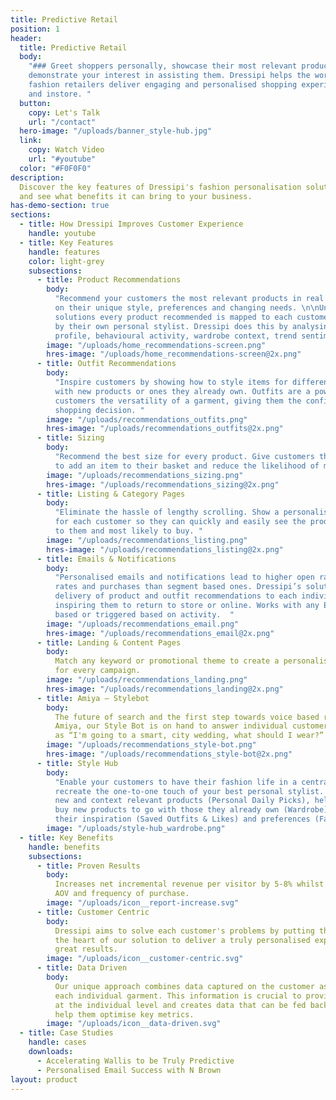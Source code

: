 ```yaml
---
title: Predictive Retail
position: 1
header:
  title: Predictive Retail
  body:
    "### Greet shoppers personally, showcase their most relevant products and
    demonstrate your interest in assisting them. Dressipi helps the world’s leading
    fashion retailers deliver engaging and personalised shopping experiences, online
    and instore. "
  button:
    copy: Let's Talk
    url: "/contact"
  hero-image: "/uploads/banner_style-hub.jpg"
  link:
    copy: Watch Video
    url: "#youtube"
  color: "#F0F0F0"
description:
  Discover the key features of Dressipi's fashion personalisation solution
  and see what benefits it can bring to your business.
has-demo-section: true
sections:
  - title: How Dressipi Improves Customer Experience
    handle: youtube
  - title: Key Features
    handle: features
    color: light-grey
    subsections:
      - title: Product Recommendations
        body:
          "Recommend your customers the most relevant products in real time based
          on their unique style, preferences and changing needs. \n\nUnlike other personalisation
          solutions every product recommended is mapped to each customer as if curated
          by their own personal stylist. Dressipi does this by analysing a customer’s
          profile, behavioural activity, wardrobe context, trend sentiment and intent.\n"
        image: "/uploads/home_recommendations-screen.png"
        hres-image: "/uploads/home_recommendations-screen@2x.png"
      - title: Outfit Recommendations
        body:
          "Inspire customers by showing how to style items for different occasions
          with new products or ones they already own. Outfits are a powerful way of showing
          customers the versatility of a garment, giving them the confidence to make a
          shopping decision. "
        image: "/uploads/recommendations_outfits.png"
        hres-image: "/uploads/recommendations_outfits@2x.png"
      - title: Sizing
        body:
          "Recommend the best size for every product. Give customers the extra assurance
          to add an item to their basket and reduce the likelihood of making a return. "
        image: "/uploads/recommendations_sizing.png"
        hres-image: "/uploads/recommendations_sizing@2x.png"
      - title: Listing & Category Pages
        body:
          "Eliminate the hassle of lengthy scrolling. Show a personalised listing
          for each customer so they can quickly and easily see the products most relevant
          to them and most likely to buy. "
        image: "/uploads/recommendations_listing.png"
        hres-image: "/uploads/recommendations_listing@2x.png"
      - title: Emails & Notifications
        body:
          "Personalised emails and notifications lead to higher open rates, click-through
          rates and purchases than segment based ones. Dressipi’s solution automates the
          delivery of product and outfit recommendations to each individual customer,
          inspiring them to return to store or online. Works with any ESP and can be theme
          based or triggered based on activity.  "
        image: "/uploads/recommendations_email.png"
        hres-image: "/uploads/recommendations_email@2x.png"
      - title: Landing & Content Pages
        body:
          Match any keyword or promotional theme to create a personalised alternative
          for every campaign.
        image: "/uploads/recommendations_landing.png"
        hres-image: "/uploads/recommendations_landing@2x.png"
      - title: Amiya – Stylebot
        body:
          The future of search and the first step towards voice based recommendations.
          Amiya, our Style Bot is on hand to answer individual customer questions such
          as “I'm going to a smart, city wedding, what should I wear?”
        image: "/uploads/recommendations_style-bot.png"
        hres-image: "/uploads/recommendations_style-bot@2x.png"
      - title: Style Hub
        body:
          "Enable your customers to have their fashion life in a central place and
          recreate the one-to-one touch of your best personal stylist. The Style Hub showcases
          new and context relevant products (Personal Daily Picks), helps customers easily
          buy new products to go with those they already own (Wardrobe) and stores all
          their inspiration (Saved Outfits & Likes) and preferences (Fashion Fingerprint). "
        image: "/uploads/style-hub_wardrobe.png"
  - title: Key Benefits
    handle: benefits
    subsections:
      - title: Proven Results
        body:
          Increases net incremental revenue per visitor by 5-8% whilst also increasing
          AOV and frequency of purchase.
        image: "/uploads/icon__report-increase.svg"
      - title: Customer Centric
        body:
          Dressipi aims to solve each customer's problems by putting their needs at
          the heart of our solution to deliver a truly personalised experience that delivers
          great results.
        image: "/uploads/icon__customer-centric.svg"
      - title: Data Driven
        body:
          Our unique approach combines data captured on the customer as well as on
          each individual garment. This information is crucial to providing personalisation
          at the individual level and creates data that can be fed back to retailers to
          help them optimise key metrics.
        image: "/uploads/icon__data-driven.svg"
  - title: Case Studies
    handle: cases
    downloads:
      - Accelerating Wallis to be Truly Predictive
      - Personalised Email Success with N Brown
layout: product
---
```

